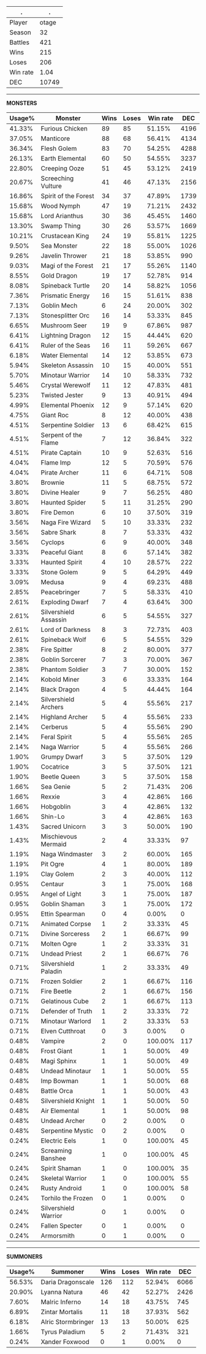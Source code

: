 .|.
|-|-
Player|otage
Season|32
Battles|421
Wins|215
Loses|206
Win rate|1.04
DEC|10749

---
**MONSTERS**

Usage%|Monster|Wins|Loses|Win rate|DEC|
-|-|-|-|-|-|
41.33%|Furious Chicken|89|85|51.15%|4196|
37.05%|Manticore|88|68|56.41%|4134|
36.34%|Flesh Golem|83|70|54.25%|4288|
26.13%|Earth Elemental|60|50|54.55%|3237|
22.80%|Creeping Ooze|51|45|53.12%|2419|
20.67%|Screeching Vulture|41|46|47.13%|2156|
16.86%|Spirit of the Forest|34|37|47.89%|1739|
15.68%|Wood Nymph|47|19|71.21%|2432|
15.68%|Lord Arianthus|30|36|45.45%|1460|
13.30%|Swamp Thing|30|26|53.57%|1669|
10.21%|Crustacean King|24|19|55.81%|1225|
9.50%|Sea Monster|22|18|55.00%|1026|
9.26%|Javelin Thrower|21|18|53.85%|990|
9.03%|Magi of the Forest|21|17|55.26%|1140|
8.55%|Gold Dragon|19|17|52.78%|914|
8.08%|Spineback Turtle|20|14|58.82%|1056|
7.36%|Prismatic Energy|16|15|51.61%|838|
7.13%|Goblin Mech|6|24|20.00%|302|
7.13%|Stonesplitter Orc|16|14|53.33%|845|
6.65%|Mushroom Seer|19|9|67.86%|987|
6.41%|Lightning Dragon|12|15|44.44%|620|
6.41%|Ruler of the Seas|16|11|59.26%|667|
6.18%|Water Elemental|14|12|53.85%|673|
5.94%|Skeleton Assassin|10|15|40.00%|551|
5.70%|Minotaur Warrior|14|10|58.33%|732|
5.46%|Crystal Werewolf|11|12|47.83%|481|
5.23%|Twisted Jester|9|13|40.91%|494|
4.99%|Elemental Phoenix|12|9|57.14%|620|
4.75%|Giant Roc|8|12|40.00%|438|
4.51%|Serpentine Soldier|13|6|68.42%|615|
4.51%|Serpent of the Flame|7|12|36.84%|322|
4.51%|Pirate Captain|10|9|52.63%|516|
4.04%|Flame Imp|12|5|70.59%|576|
4.04%|Pirate Archer|11|6|64.71%|508|
3.80%|Brownie|11|5|68.75%|572|
3.80%|Divine Healer|9|7|56.25%|480|
3.80%|Haunted Spider|5|11|31.25%|290|
3.80%|Fire Demon|6|10|37.50%|319|
3.56%|Naga Fire Wizard|5|10|33.33%|232|
3.56%|Sabre Shark|8|7|53.33%|432|
3.56%|Cyclops|6|9|40.00%|348|
3.33%|Peaceful Giant|8|6|57.14%|382|
3.33%|Haunted Spirit|4|10|28.57%|222|
3.33%|Stone Golem|9|5|64.29%|449|
3.09%|Medusa|9|4|69.23%|488|
2.85%|Peacebringer|7|5|58.33%|410|
2.61%|Exploding Dwarf|7|4|63.64%|300|
2.61%|Silvershield Assassin|6|5|54.55%|327|
2.61%|Lord of Darkness|8|3|72.73%|403|
2.61%|Spineback Wolf|6|5|54.55%|329|
2.38%|Fire Spitter|8|2|80.00%|377|
2.38%|Goblin Sorcerer|7|3|70.00%|367|
2.38%|Phantom Soldier|3|7|30.00%|152|
2.14%|Kobold Miner|3|6|33.33%|164|
2.14%|Black Dragon|4|5|44.44%|164|
2.14%|Silvershield Archers|5|4|55.56%|217|
2.14%|Highland Archer|5|4|55.56%|233|
2.14%|Cerberus|5|4|55.56%|290|
2.14%|Feral Spirit|5|4|55.56%|265|
2.14%|Naga Warrior|5|4|55.56%|266|
1.90%|Grumpy Dwarf|3|5|37.50%|129|
1.90%|Cocatrice|3|5|37.50%|121|
1.90%|Beetle Queen|3|5|37.50%|158|
1.66%|Sea Genie|5|2|71.43%|206|
1.66%|Rexxie|3|4|42.86%|166|
1.66%|Hobgoblin|3|4|42.86%|132|
1.66%|Shin-Lo|3|4|42.86%|163|
1.43%|Sacred Unicorn|3|3|50.00%|190|
1.43%|Mischievous Mermaid|2|4|33.33%|97|
1.19%|Naga Windmaster|3|2|60.00%|165|
1.19%|Pit Ogre|4|1|80.00%|189|
1.19%|Clay Golem|2|3|40.00%|112|
0.95%|Centaur|3|1|75.00%|168|
0.95%|Angel of Light|3|1|75.00%|187|
0.95%|Goblin Shaman|3|1|75.00%|172|
0.95%|Ettin Spearman|0|4|0.00%|0|
0.71%|Animated Corpse|1|2|33.33%|45|
0.71%|Divine Sorceress|2|1|66.67%|99|
0.71%|Molten Ogre|1|2|33.33%|31|
0.71%|Undead Priest|2|1|66.67%|76|
0.71%|Silvershield Paladin|1|2|33.33%|49|
0.71%|Frozen Soldier|2|1|66.67%|116|
0.71%|Fire Beetle|2|1|66.67%|156|
0.71%|Gelatinous Cube|2|1|66.67%|113|
0.71%|Defender of Truth|1|2|33.33%|72|
0.71%|Minotaur Warlord|1|2|33.33%|53|
0.71%|Elven Cutthroat|0|3|0.00%|0|
0.48%|Vampire|2|0|100.00%|117|
0.48%|Frost Giant|1|1|50.00%|49|
0.48%|Magi Sphinx|1|1|50.00%|49|
0.48%|Undead Minotaur|1|1|50.00%|55|
0.48%|Imp Bowman|1|1|50.00%|68|
0.48%|Battle Orca|1|1|50.00%|43|
0.48%|Silvershield Knight|1|1|50.00%|50|
0.48%|Air Elemental|1|1|50.00%|98|
0.48%|Undead Archer|0|2|0.00%|0|
0.48%|Serpentine Mystic|0|2|0.00%|0|
0.24%|Electric Eels|1|0|100.00%|45|
0.24%|Screaming Banshee|1|0|100.00%|45|
0.24%|Spirit Shaman|1|0|100.00%|35|
0.24%|Skeletal Warrior|1|0|100.00%|55|
0.24%|Rusty Android|1|0|100.00%|58|
0.24%|Torhilo the Frozen|0|1|0.00%|0|
0.24%|Silvershield Warrior|0|1|0.00%|0|
0.24%|Fallen Specter|0|1|0.00%|0|
0.24%|Armorsmith|0|1|0.00%|0|

---
**SUMMONERS**

Usage%|Summoner|Wins|Loses|Win rate|DEC|
-|-|-|-|-|-|
56.53%|Daria Dragonscale|126|112|52.94%|6066|
20.90%|Lyanna Natura|46|42|52.27%|2426|
7.60%|Malric Inferno|14|18|43.75%|745|
6.89%|Zintar Mortalis|11|18|37.93%|562|
6.18%|Alric Stormbringer|13|13|50.00%|625|
1.66%|Tyrus Paladium|5|2|71.43%|321|
0.24%|Xander Foxwood|0|1|0.00%|0|
